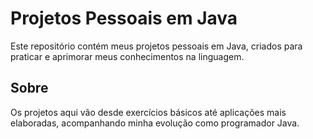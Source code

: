 # Projetos Pessoais em Java

Este repositório contém meus projetos pessoais em Java, criados para praticar e aprimorar meus conhecimentos na linguagem.

## Sobre

Os projetos aqui vão desde exercícios básicos até aplicações mais elaboradas, acompanhando minha evolução como programador Java.
